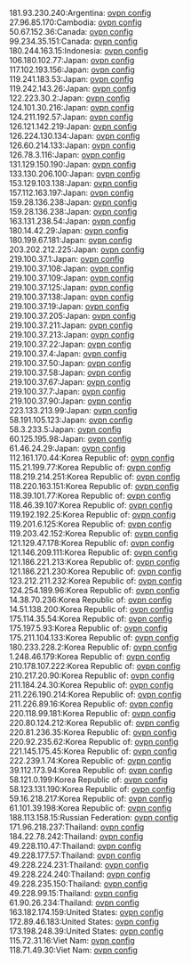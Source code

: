 181.93.230.240:Argentina: [ovpn config](vpn/181_93_230_240.ovpn)  
27.96.85.170:Cambodia: [ovpn config](vpn/27_96_85_170.ovpn)  
50.67.152.36:Canada: [ovpn config](vpn/50_67_152_36.ovpn)  
99.234.35.151:Canada: [ovpn config](vpn/99_234_35_151.ovpn)  
180.244.163.15:Indonesia: [ovpn config](vpn/180_244_163_15.ovpn)  
106.180.102.77:Japan: [ovpn config](vpn/106_180_102_77.ovpn)  
117.102.193.156:Japan: [ovpn config](vpn/117_102_193_156.ovpn)  
119.241.183.53:Japan: [ovpn config](vpn/119_241_183_53.ovpn)  
119.242.143.26:Japan: [ovpn config](vpn/119_242_143_26.ovpn)  
122.223.30.2:Japan: [ovpn config](vpn/122_223_30_2.ovpn)  
124.101.30.216:Japan: [ovpn config](vpn/124_101_30_216.ovpn)  
124.211.192.57:Japan: [ovpn config](vpn/124_211_192_57.ovpn)  
126.121.142.219:Japan: [ovpn config](vpn/126_121_142_219.ovpn)  
126.224.130.134:Japan: [ovpn config](vpn/126_224_130_134.ovpn)  
126.60.214.133:Japan: [ovpn config](vpn/126_60_214_133.ovpn)  
126.78.3.116:Japan: [ovpn config](vpn/126_78_3_116.ovpn)  
131.129.150.190:Japan: [ovpn config](vpn/131_129_150_190.ovpn)  
133.130.206.100:Japan: [ovpn config](vpn/133_130_206_100.ovpn)  
153.129.103.138:Japan: [ovpn config](vpn/153_129_103_138.ovpn)  
157.112.163.197:Japan: [ovpn config](vpn/157_112_163_197.ovpn)  
159.28.136.238:Japan: [ovpn config](vpn/159_28_136_238.ovpn)  
159.28.136.238:Japan: [ovpn config](vpn/159_28_136_238.ovpn)  
163.131.238.54:Japan: [ovpn config](vpn/163_131_238_54.ovpn)  
180.14.42.29:Japan: [ovpn config](vpn/180_14_42_29.ovpn)  
180.199.67.181:Japan: [ovpn config](vpn/180_199_67_181.ovpn)  
203.202.212.225:Japan: [ovpn config](vpn/203_202_212_225.ovpn)  
219.100.37.1:Japan: [ovpn config](vpn/219_100_37_1.ovpn)  
219.100.37.108:Japan: [ovpn config](vpn/219_100_37_108.ovpn)  
219.100.37.109:Japan: [ovpn config](vpn/219_100_37_109.ovpn)  
219.100.37.125:Japan: [ovpn config](vpn/219_100_37_125.ovpn)  
219.100.37.138:Japan: [ovpn config](vpn/219_100_37_138.ovpn)  
219.100.37.19:Japan: [ovpn config](vpn/219_100_37_19.ovpn)  
219.100.37.205:Japan: [ovpn config](vpn/219_100_37_205.ovpn)  
219.100.37.211:Japan: [ovpn config](vpn/219_100_37_211.ovpn)  
219.100.37.213:Japan: [ovpn config](vpn/219_100_37_213.ovpn)  
219.100.37.22:Japan: [ovpn config](vpn/219_100_37_22.ovpn)  
219.100.37.4:Japan: [ovpn config](vpn/219_100_37_4.ovpn)  
219.100.37.50:Japan: [ovpn config](vpn/219_100_37_50.ovpn)  
219.100.37.58:Japan: [ovpn config](vpn/219_100_37_58.ovpn)  
219.100.37.67:Japan: [ovpn config](vpn/219_100_37_67.ovpn)  
219.100.37.7:Japan: [ovpn config](vpn/219_100_37_7.ovpn)  
219.100.37.90:Japan: [ovpn config](vpn/219_100_37_90.ovpn)  
223.133.213.99:Japan: [ovpn config](vpn/223_133_213_99.ovpn)  
58.191.105.123:Japan: [ovpn config](vpn/58_191_105_123.ovpn)  
58.3.233.5:Japan: [ovpn config](vpn/58_3_233_5.ovpn)  
60.125.195.98:Japan: [ovpn config](vpn/60_125_195_98.ovpn)  
61.46.24.29:Japan: [ovpn config](vpn/61_46_24_29.ovpn)  
112.161.170.44:Korea Republic of: [ovpn config](vpn/112_161_170_44.ovpn)  
115.21.199.77:Korea Republic of: [ovpn config](vpn/115_21_199_77.ovpn)  
118.219.214.251:Korea Republic of: [ovpn config](vpn/118_219_214_251.ovpn)  
118.220.163.151:Korea Republic of: [ovpn config](vpn/118_220_163_151.ovpn)  
118.39.101.77:Korea Republic of: [ovpn config](vpn/118_39_101_77.ovpn)  
118.46.39.107:Korea Republic of: [ovpn config](vpn/118_46_39_107.ovpn)  
119.192.192.25:Korea Republic of: [ovpn config](vpn/119_192_192_25.ovpn)  
119.201.6.125:Korea Republic of: [ovpn config](vpn/119_201_6_125.ovpn)  
119.203.42.152:Korea Republic of: [ovpn config](vpn/119_203_42_152.ovpn)  
121.129.47.178:Korea Republic of: [ovpn config](vpn/121_129_47_178.ovpn)  
121.146.209.111:Korea Republic of: [ovpn config](vpn/121_146_209_111.ovpn)  
121.186.221.213:Korea Republic of: [ovpn config](vpn/121_186_221_213.ovpn)  
121.186.221.230:Korea Republic of: [ovpn config](vpn/121_186_221_230.ovpn)  
123.212.211.232:Korea Republic of: [ovpn config](vpn/123_212_211_232.ovpn)  
124.254.189.96:Korea Republic of: [ovpn config](vpn/124_254_189_96.ovpn)  
14.38.70.236:Korea Republic of: [ovpn config](vpn/14_38_70_236.ovpn)  
14.51.138.200:Korea Republic of: [ovpn config](vpn/14_51_138_200.ovpn)  
175.114.35.54:Korea Republic of: [ovpn config](vpn/175_114_35_54.ovpn)  
175.197.5.93:Korea Republic of: [ovpn config](vpn/175_197_5_93.ovpn)  
175.211.104.133:Korea Republic of: [ovpn config](vpn/175_211_104_133.ovpn)  
180.233.228.2:Korea Republic of: [ovpn config](vpn/180_233_228_2.ovpn)  
1.248.46.179:Korea Republic of: [ovpn config](vpn/1_248_46_179.ovpn)  
210.178.107.222:Korea Republic of: [ovpn config](vpn/210_178_107_222.ovpn)  
210.217.20.90:Korea Republic of: [ovpn config](vpn/210_217_20_90.ovpn)  
211.184.24.30:Korea Republic of: [ovpn config](vpn/211_184_24_30.ovpn)  
211.226.190.214:Korea Republic of: [ovpn config](vpn/211_226_190_214.ovpn)  
211.226.89.16:Korea Republic of: [ovpn config](vpn/211_226_89_16.ovpn)  
220.118.99.181:Korea Republic of: [ovpn config](vpn/220_118_99_181.ovpn)  
220.80.124.212:Korea Republic of: [ovpn config](vpn/220_80_124_212.ovpn)  
220.81.236.35:Korea Republic of: [ovpn config](vpn/220_81_236_35.ovpn)  
220.92.235.62:Korea Republic of: [ovpn config](vpn/220_92_235_62.ovpn)  
221.145.175.45:Korea Republic of: [ovpn config](vpn/221_145_175_45.ovpn)  
222.239.1.74:Korea Republic of: [ovpn config](vpn/222_239_1_74.ovpn)  
39.112.173.94:Korea Republic of: [ovpn config](vpn/39_112_173_94.ovpn)  
58.121.0.199:Korea Republic of: [ovpn config](vpn/58_121_0_199.ovpn)  
58.123.131.190:Korea Republic of: [ovpn config](vpn/58_123_131_190.ovpn)  
59.16.218.217:Korea Republic of: [ovpn config](vpn/59_16_218_217.ovpn)  
61.101.39.198:Korea Republic of: [ovpn config](vpn/61_101_39_198.ovpn)  
188.113.158.15:Russian Federation: [ovpn config](vpn/188_113_158_15.ovpn)  
171.96.218.237:Thailand: [ovpn config](vpn/171_96_218_237.ovpn)  
184.22.78.242:Thailand: [ovpn config](vpn/184_22_78_242.ovpn)  
49.228.110.47:Thailand: [ovpn config](vpn/49_228_110_47.ovpn)  
49.228.177.57:Thailand: [ovpn config](vpn/49_228_177_57.ovpn)  
49.228.224.231:Thailand: [ovpn config](vpn/49_228_224_231.ovpn)  
49.228.224.240:Thailand: [ovpn config](vpn/49_228_224_240.ovpn)  
49.228.235.150:Thailand: [ovpn config](vpn/49_228_235_150.ovpn)  
49.228.99.15:Thailand: [ovpn config](vpn/49_228_99_15.ovpn)  
61.90.26.234:Thailand: [ovpn config](vpn/61_90_26_234.ovpn)  
163.182.174.159:United States: [ovpn config](vpn/163_182_174_159.ovpn)  
172.89.46.183:United States: [ovpn config](vpn/172_89_46_183.ovpn)  
173.198.248.39:United States: [ovpn config](vpn/173_198_248_39.ovpn)  
115.72.31.16:Viet Nam: [ovpn config](vpn/115_72_31_16.ovpn)  
118.71.49.30:Viet Nam: [ovpn config](vpn/118_71_49_30.ovpn)  
